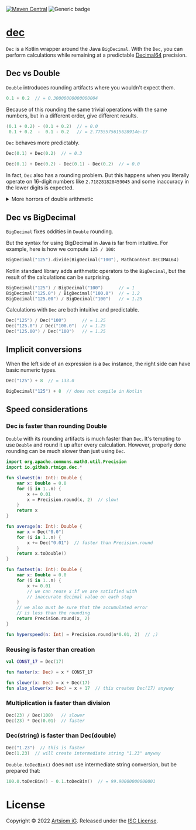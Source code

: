 [![Maven Central](https://img.shields.io/maven-central/v/io.github.rtmigo/dec.svg)](https://search.maven.org/artifact/io.github.rtmigo/dec)
![Generic badge](https://img.shields.io/badge/JVM-11-blue.svg)

# [dec](https://github.com/rtmigo/dec_kt#readme)

`Dec` is a Kotlin wrapper around the Java `BigDecimal`. With the `Dec`, you
can perform calculations while remaining at a
predictable [Decimal64](https://en.wikipedia.org/wiki/Decimal64_floating-point_format) precision.


## Dec vs Double

`Double` introduces rounding artifacts where you wouldn't expect them.

```kotlin
0.1 + 0.2  // = 0.30000000000000004
```

Because of this rounding the same trivial operations with the same numbers, but
in a different order, give different results.

```kotlin
(0.1 + 0.2) - (0.1 + 0.2)  // = 0.0
 0.1 + 0.2  -  0.1 - 0.2   // = 2.7755575615628914e-17
```

`Dec` behaves more predictably.

```kotlin
Dec(0.1) + Dec(0.2)  // = 0.3

Dec(0.1) + Dec(0.2) - Dec(0.1) - Dec(0.2)  // = 0.0
```

In fact, `Dec` also has a rounding problem. But this happens when you literally
operate on 16-digit numbers like `2.718281828459045` and some inaccuracy in the
lower digits is expected.

<details>
<summary>More horrors of double arithmetic</summary>


Let's sum `0.1` multiple times and compare to the ideal result.

```kotlin
fun difference(summands: Int): Double {
    val ideal = summands * 0.1
    val sum = (1..summands).sumOf { 0.1 } 
    return sum - ideal
}
```

| Summands      | Difference (plain)    | Difference (scientific) |
|---------------|-----------------------|-------------------------|
| 10            | -0.000000000000000111 | -1.1102230246251565E-16 |
| 100           | -0.00000000000001954  | -1.9539925233402755E-14 |
| 1,000         | -0.000000000001406875 | -1.4068746168049984E-12 |
| 10,000        | 0.000000000158820512  | 1.588205122970976E-10   |
| 100,000       | 0.0000000188483682    | 1.8848368199542165E-8   |
| 1,000,000     | 0.000001332882675342  | 1.3328826753422618E-6   |
| 10,000,000    | -0.00016102462541312  | -1.610246254131198E-4   |
| 100,000,000   | -0.018870549276471138 | -0.018870549276471138   |
| 1,000,000,000 | -1.2545821815729141   | -1.2545821815729141     |

</details>

## Dec vs BigDecimal

`BigDecimal` fixes oddities in `Double` rounding.

But the syntax for using BigDecimal in Java is far from intuitive. For example,
here is how we compute `125 / 100`:

```kotlin
BigDecimal("125").divide(BigDecimal("100"), MathContext.DECIMAL64)
```

Kotlin standard library adds arithmetic operators to the `BigDecimal`, but
the result of the calculations can be surprising.

```kotlin
BigDecimal("125") / BigDecimal("100")      // = 1
BigDecimal("125.0") / BigDecimal("100.0")  // = 1.2
BigDecimal("125.00") / BigDecimal("100")   // = 1.25
```

Calculations with `Dec` are both intuitive and predictable.

```kotlin
Dec("125") / Dec("100")      // = 1.25
Dec("125.0") / Dec("100.0")  // = 1.25
Dec("125.00") / Dec("100")   // = 1.25 
```

## Implicit conversions

When the left side of an expression is a `Dec` instance, the right side can have
basic numeric types.

```kotlin
Dec("125") + 8  // = 133.0

BigDecimal("125") + 8  // does not compile in Kotlin 
```

## Speed considerations

### Dec is faster than rounding Double

`Double` with its rounding artifacts is much faster than `Dec`. It's tempting 
to use `Double` and round it up after every calculation. However, properly done 
rounding can be much slower than just using `Dec`.



```kotlin
import org.apache.commons.math3.util.Precision
import io.github.rtmigo.dec.*

fun slowest(n: Int): Double {
    var x: Double = 0.0
    for (i in 1..n) {
        x += 0.01
        x = Precision.round(x, 2)  // slow!
    }
    return x
}

fun average(n: Int): Double {
    var x = Dec("0.0")
    for (i in 1..n) {
        x += Dec("0.01")  // faster than Precision.round 
    }
    return x.toDouble()
}

fun fastest(n: Int): Double {
    var x: Double = 0.0
    for (i in 1..n) {
        x += 0.01
        // we can reuse x if we are satisfied with  
        // inaccurate decimal value on each step 
    }
    // we also must be sure that the accumulated error 
    // is less than the rounding
    return Precision.round(x, 2)
}

fun hyperspeed(n: Int) = Precision.round(n*0.01, 2)  // ;)
```

### Reusing is faster than creation

```kotlin
val CONST_17 = Dec(17)

fun faster(x: Dec) = x * CONST_17

fun slower(x: Dec) = x + Dec(17)
fun also_slower(x: Dec) = x + 17  // this creates Dec(17) anyway
```

### Multiplication is faster than division

```kotlin
Dec(23) / Dec(100)   // slower
Dec(23) * Dec(0.01)  // faster
```

### Dec(string) is faster than Dec(double)

```kotlin
Dec("1.23")  // this is faster
Dec(1.23)  // will create intermediate string "1.23" anyway
```

`Double.toDecBin()` does not use intermediate string conversion, but be prepared
that:

```kotlin
100.0.toDecBin() - 0.1.toDecBin()  // = 99.90000000000001
```

# License

Copyright © 2022 [Artsiom iG](https://github.com/rtmigo).
Released under the [ISC License](LICENSE).